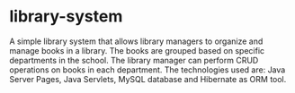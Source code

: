 # library-system
A simple library system that allows library managers to organize and manage books in a library. The books are grouped based on specific departments in the school.
The library manager can perform CRUD operations on books in each department.
The technologies used are: Java Server Pages, Java Servlets, MySQL database and Hibernate as ORM tool.
